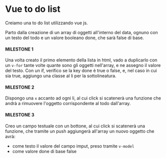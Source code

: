 # Vue to do list

Creiamo una to do list utilizzando vue js.

Parto dalla creazione di un array di oggetti all'interno del data, ognuno con un testo del todo e un valore booleano done, che sarà false di base.

#### MILESTONE 1 

Una volta creato il primo elemento della lista in html, vado a duplicarlo con un `v-for` tante volte quante sono gli oggetti nell'array, e ne assegno il valore del testo. Con un if, verifico se la key done è true o false, e, nel caso in cui sia true, aggiungo una classe al li per la sottolineatura.

#### MILESTONE 2

Dispongo una `x` accanto ad ogni li, al cui click si scatenerà una funzione che andrà a rimuovere l'oggetto corrispondente al todo dall'array.

#### MILESTONE 3

Creo un campo testuale con un bottone, al cui click si scatenerà una funzione, che tramite un push aggiungerà all'array un nuovo oggetto che avrà:
- come testo il valore del campo imput, preso tramite `v-model`
- come valore done di base false
